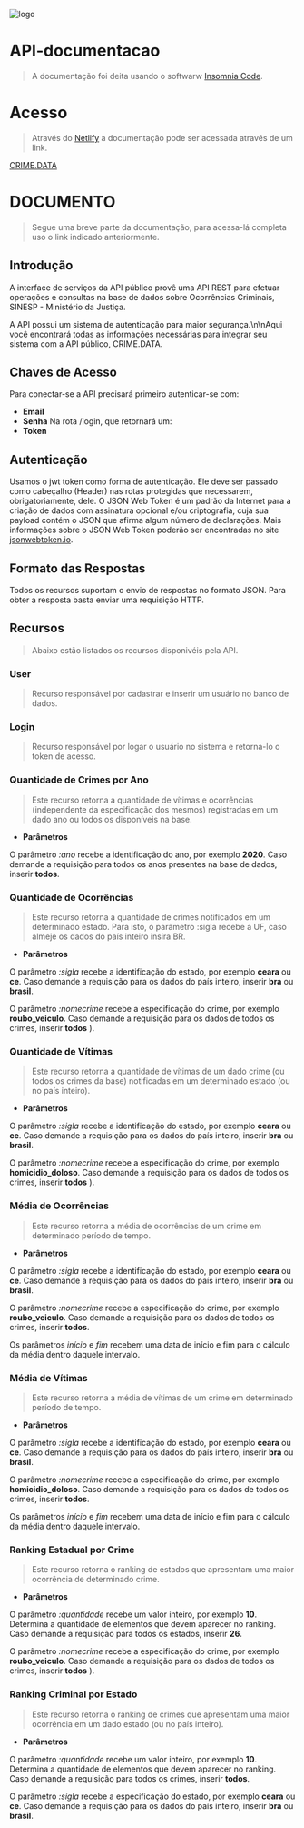 ![logo](https://user-images.githubusercontent.com/44507419/91507497-616ff400-e8ab-11ea-80e6-c29dfa5da930.png)

# API-documentacao
> A documentação foi deita usando o softwarw [Insomnia Code](https://insomnia.rest/).

# Acesso
> Através do [Netlify](https://www.netlify.com/) a documentação pode ser acessada através de um link.

[CRIME.DATA](https://crimedata.netlify.app/)

# DOCUMENTO 
> Segue uma breve parte da documentação, para acessa-lá completa uso o link indicado anteriormente.

## Introdução

A interface de serviços da API público provê uma API REST para efetuar operações e consultas na base de dados sobre Ocorrências Criminais, SINESP - Ministério da Justiça.

A API possui um sistema de autenticação para maior segurança.\n\nAqui você encontrará todas as informações necessárias para integrar seu sistema com a API público, CRIME.DATA.

## Chaves de Acesso

Para conectar-se a API precisará primeiro autenticar-se com:
* __Email__
* __Senha__
Na rota /login, que retornará um:
* __Token__

## Autenticação

Usamos o jwt token como forma de autenticação. Ele deve ser passado como cabeçalho (Header) nas rotas protegidas que necessarem, obrigatoriamente, dele.
O JSON Web Token é um padrão da Internet para a criação de dados com assinatura opcional e/ou criptografia, cuja sua payload contém o JSON que afirma algum número de declarações.
Mais informações sobre o JSON Web Token poderão ser encontradas no site [jsonwebtoken.io](https://www.jsonwebtoken.io/).

## Formato das Respostas
Todos os recursos suportam o envio de respostas no formato JSON. Para obter a resposta basta enviar uma requisição HTTP.

## Recursos
> Abaixo estão listados os recursos disponivéis pela API.

### User

> Recurso responsável por cadastrar e inserir um usuário no banco de dados.

### Login

> Recurso responsável por logar o usuário no sistema e retorna-lo o token de acesso.

### Quantidade de Crimes por Ano

> Este recurso retorna a quantidade de vítimas e ocorrências (independente da especificação dos mesmos) registradas em um dado ano ou todos os disponíveis na base.

* __Parâmetros__

O parâmetro _:ano_ recebe a identificação do ano, por exemplo **2020**. Caso demande a requisição para todos os anos presentes na base de dados, inserir **todos**.

### Quantidade de Ocorrências

> Este recurso retorna a quantidade de crimes notificados em um determinado estado. Para isto, o parâmetro :sigla recebe a UF, caso almeje os dados do país inteiro insira BR.

* __Parâmetros__

O parâmetro _:sigla_ recebe a identificação do estado, por exemplo **ceara** ou **ce**. Caso demande a requisição para os dados do país inteiro, inserir **bra** ou **brasil**.

O parâmetro _:nomecrime_ recebe a especificação do crime, por exemplo **roubo_veiculo**. Caso demande a requisição para os dados de todos os crimes, inserir **todos** ).

### Quantidade de Vítimas

> Este recurso retorna a quantidade de vítimas de um dado crime (ou todos os crimes da base) notificadas em um determinado estado (ou no país inteiro).  

* __Parâmetros__

O parâmetro _:sigla_ recebe a identificação do estado, por exemplo **ceara** ou **ce**. Caso demande a requisição para os dados do país inteiro, inserir **bra** ou **brasil**.

O parâmetro _:nomecrime_ recebe a especificação do crime, por exemplo **homicidio_doloso**. Caso demande a requisição para os dados de todos os crimes, inserir **todos** ).

### Média de Ocorrências

> Este recurso retorna a média de ocorrências de um crime em determinado período de tempo.

* __Parâmetros__

O parâmetro _:sigla_ recebe a identificação do estado, por exemplo **ceara** ou **ce**. Caso demande a requisição para os dados do país inteiro, inserir **bra** ou **brasil**.

O parâmetro _:nomecrime_ recebe a especificação do crime, por exemplo **roubo_veiculo**. Caso demande a requisição para os dados de todos os crimes, inserir **todos**.

Os parâmetros _início_ e _fim_ recebem uma data de início e fim para o cálculo da média dentro daquele intervalo.

### Média de Vítimas

> Este recurso retorna a média de vítimas de um crime em determinado período de tempo.

* __Parâmetros__

O parâmetro _:sigla_ recebe a identificação do estado, por exemplo **ceara** ou **ce**. Caso demande a requisição para os dados do país inteiro, inserir **bra** ou **brasil**.

O parâmetro _:nomecrime_ recebe a especificação do crime, por exemplo **homicidio_doloso**. Caso demande a requisição para os dados de todos os crimes, inserir **todos**.

Os parâmetros _início_ e _fim_ recebem uma data de início e fim para o cálculo da média dentro daquele intervalo.

### Ranking Estadual por Crime

> Este recurso retorna o ranking de estados que apresentam uma maior ocorrência de determinado crime.

* __Parâmetros__

O parâmetro _:quantidade_ recebe um valor inteiro, por exemplo **10**. Determina a quantidade de elementos que devem aparecer no ranking. Caso demande a requisição para todos os estados, inserir **26**.

O parâmetro _:nomecrime_ recebe a especificação do crime, por exemplo **roubo_veiculo**. Caso demande a requisição para os dados de todos os crimes, inserir **todos** ).

### Ranking Criminal por Estado
> Este recurso retorna o ranking de crimes que apresentam uma maior ocorrência em um dado estado (ou no país inteiro).

* __Parâmetros__

O parâmetro _:quantidade_ recebe um valor inteiro, por exemplo **10**. Determina a quantidade de elementos que devem aparecer no ranking. Caso demande a requisição para todos os crimes, inserir **todos**.

O parâmetro _:sigla_ recebe a especificação do estado, por exemplo **ceara** ou **ce**.  Caso demande a requisição para os dados do país inteiro, inserir **bra** ou **brasil**.

